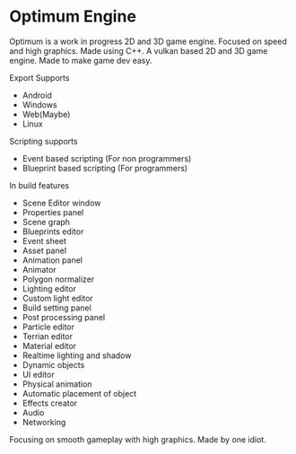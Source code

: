 # Optimum Engine
Optimum is a work in progress 2D and 3D game engine. Focused on speed and high graphics. Made using C++. 
A vulkan based 2D and 3D game engine. Made to make game dev easy. 

Export Supports
  * Android
  * Windows
  * Web(Maybe)
  * Linux

Scripting supports
  * Event based scripting (For non programmers)
  * Blueprint based scripting (For programmers)

In build features
  * Scene Editor window
  * Properties panel
  * Scene graph
  * Blueprints editor
  * Event sheet
  * Asset panel
  * Animation panel
  * Animator
  * Polygon normalizer
  * Lighting editor
  * Custom light editor
  * Build setting panel
  * Post processing panel
  * Particle editor
  * Terrian editor
  * Material editor
  * Realtime lighting and shadow
  * Dynamic objects
  * UI editor
  * Physical animation
  * Automatic placement of object
  * Effects creator
  * Audio
  * Networking

Focusing on smooth gameplay with high graphics. 
Made by one idiot. 
